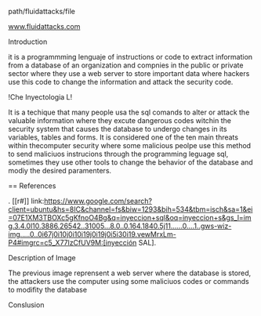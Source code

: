
path/fluidattacks/file

www.fluidattacks.com



Introduction

it is a programmming lenguaje of 
instructions or code to extract
information from a database of an
organization and compnies in the
public or private sector where they use
a web server to store important data 
where hackers use this code to
change the information and attack the
security code.

!Che Inyectologia L!

It is a techique that many people usa
the sql comands to alter or attack
the valuable information where they
excute dangerous codes witchin the
security system that causes the 
database to undergo changes in its
variables, tables and forms.
It is considered one of the ten main
threats within thecomputer security 
where some malicious peolpe use this
method to send maliciuos instrucions 
through the programming leguage sql,
sometimes they use other tools to
change the behavior of the database
and modiy the desired paramenters.

== References

. [[r#]] link:https://www.google.com/search?client=ubuntu&hs=8IC&channel=fs&biw=1293&bih=534&tbm=isch&sa=1&ei=07E1XM3TBOXc5gKfnoO4Bg&q=inyeccion+sql&oq=inyeccion+s&gs_l=img.3.4.0l10.3886.26542..31005...8.0..0.164.1840.5j11......0....1..gws-wiz-img.....0..0i67j0i10j0i10i19j0i19j0i5i30i19.vewMrxLm-P4#imgrc=c5_X77lzCfUV9M:[inyección SAL].

Description of Image

The previous image reprensent a web
server where the database is stored, 
the attackers use the computer using 
some maliciuos codes or commands 
to modifity the database

Conslusion











